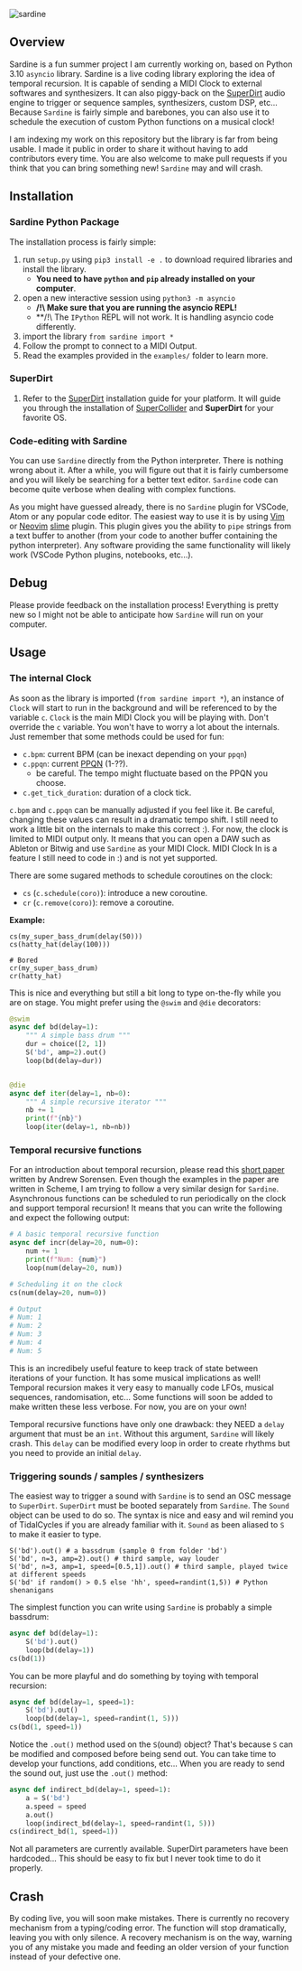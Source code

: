 ![sardine](pictures/sardine.png)

## Overview

Sardine is a fun summer project I am currently working on, based on Python 3.10 `asyncio` library. Sardine is a live coding library exploring the idea of temporal recursion. It is capable of sending a MIDI Clock to external softwares and synthesizers. It can also piggy-back on the [SuperDirt](https://github.com/musikinformatik/SuperDirt) audio engine to trigger or sequence samples, synthesizers, custom DSP, etc... Because `Sardine` is fairly simple and barebones, you can also use it to schedule the execution of custom Python functions on a musical clock!

I am indexing my work on this repository but the library is far from being usable. I made it public in order to share it without having to add contributors every time. You are also welcome to make pull requests if you think that you can bring something new! `Sardine` may and will crash.

## Installation

### Sardine Python Package

The installation process is fairly simple:

1) run `setup.py` using `pip3 install -e .` to download required libraries and install the library.
   - **You need to have `python` and `pip` already installed on your computer**.
2) open a new interactive session using `python3 -m asyncio`
   - **/!\\ Make sure that you are running the asyncio REPL!**
   - **/!\\ The `IPython` REPL will not work. It is handling asyncio code differently.
3) import the library `from sardine import *`
4) Follow the prompt to connect to a MIDI Output.
5) Read the examples provided in the `examples/` folder to learn more.

### SuperDirt

1) Refer to the [SuperDirt](https://github.com/musikinformatik/SuperDirt) installation guide for your platform. It will guide you through the installation of [SuperCollider](https://supercollider.github.io/) and **SuperDirt** for your favorite OS.

### Code-editing with Sardine

You can use `Sardine` directly from the Python interpreter. There is nothing wrong about it. After a while, you will figure out that it is fairly cumbersome and you will likely be searching for a better text editor. `Sardine` code can become quite verbose when dealing with complex functions.

As you might have guessed already, there is no `Sardine` plugin for VSCode, Atom or any popular code editor. The easiest way to use it is by using [Vim](https://github.com/vim/vim) or [Neovim](https://github.com/neovim/neovim) [slime](https://github.com/jpalardy/vim-slime) plugin. This plugin gives you the ability to `pipe` strings from a text buffer to another (from your code to another buffer containing the python interpreter). Any software providing the same functionality will likely work (VSCode Python plugins, notebooks, etc...).

## Debug

Please provide feedback on the installation process! Everything is pretty new so I might not be able to anticipate how `Sardine` will run on your computer.

## Usage

### The internal Clock

As soon as the library is imported (`from sardine import *`), an instance of `Clock` will start to run in the background and will be referenced to by the variable `c`. `Clock` is the main MIDI Clock you will be playing with. Don't override the `c` variable. You won't have to worry a lot about the internals. Just remember that some methods could be used for fun:
* `c.bpm`: current BPM (can be inexact depending on your `ppqn`)
* `c.ppqn`: current [PPQN](https://en.wikipedia.org/wiki/Pulses_per_quarter_note) (1-??).
  - be careful. The tempo might fluctuate based on the PPQN you choose.
* `c.get_tick_duration`: duration of a clock tick.

`c.bpm` and `c.ppqn` can be manually adjusted if you feel like it. Be careful, changing these values can result in a dramatic tempo shift. I still need to work a little bit on the internals to make this correct :). For now, the clock is limited to MIDI output only. It means that you can open a DAW such as Ableton or Bitwig and use `Sardine` as your MIDI Clock. MIDI Clock In is a feature I still need to code in :) and is not yet supported.

There are some sugared methods to schedule coroutines on the clock:
- `cs` (`c.schedule(coro)`): introduce a new coroutine.
- `cr` (`c.remove(coro)`): remove a coroutine.

**Example:**
```python3
cs(my_super_bass_drum(delay(50)))
cs(hatty_hat(delay(100)))

# Bored
cr(my_super_bass_drum)
cr(hatty_hat)
```

This is nice and everything but still a bit long to type on-the-fly while you are on stage. You might prefer using the `@swim` and `@die` decorators:
```python
@swim
async def bd(delay=1):
    """ A simple bass drum """
    dur = choice([2, 1])
    S('bd', amp=2).out()
    loop(bd(delay=dur))


@die
async def iter(delay=1, nb=0):
    """ A simple recursive iterator """
    nb += 1
    print(f"{nb}")
    loop(iter(delay=1, nb=nb))
```


### Temporal recursive functions

For an introduction about temporal recursion, please read this [short paper](http://extempore.moso.com.au/temporal_recursion.html) written by Andrew Sorensen. Even though the examples in the paper are written in Scheme, I am trying to follow a very similar design for `Sardine`. Asynchronous functions can be scheduled to run periodically on the clock and support temporal recursion! It means that you can write the following and expect the following output:

```python
# A basic temporal recursive function
async def incr(delay=20, num=0):
    num += 1
    print(f"Num: {num}")
    loop(num(delay=20, num))

# Scheduling it on the clock
cs(num(delay=20, num=0))

# Output
# Num: 1
# Num: 2
# Num: 3
# Num: 4
# Num: 5
```

This is an incredibely useful feature to keep track of state between iterations of your function. It has some musical implications as well! Temporal recursion makes it very easy to manually code LFOs, musical sequences, randomisation, etc... Some functions will soon be added to make written these less verbose. For now, you are on your own!

Temporal recursive functions have only one drawback: they NEED a `delay` argument that must be an `int`. Without this argument, `Sardine` will likely crash. This `delay` can be modified every loop in order to create rhythms but you need to provide an initial `delay`.

### Triggering sounds / samples / synthesizers

The easiest way to trigger a sound with `Sardine` is to send an OSC message to `SuperDirt`. `SuperDirt` must be booted separately from `Sardine`. The `Sound` object can be used to do so. The syntax is nice and easy and wil remind you of TidalCycles if you are already familiar with it. `Sound` as been aliased to `S` to make it easier to type.

```
S('bd').out() # a bassdrum (sample 0 from folder 'bd')
S('bd', n=3, amp=2).out() # third sample, way louder
S('bd', n=3, amp=1, speed=[0.5,1]).out() # third sample, played twice at different speeds
S('bd' if random() > 0.5 else 'hh', speed=randint(1,5)) # Python shenanigans
```

The simplest function you can write using `Sardine` is probably a simple bassdrum:

```python
async def bd(delay=1):
    S('bd').out()
    loop(bd(delay=1))
cs(bd(1))
```

You can be more playful and do something by toying with temporal recursion:


```python
async def bd(delay=1, speed=1):
    S('bd').out()
    loop(bd(delay=1, speed=randint(1, 5)))
cs(bd(1, speed=1))
```

Notice the `.out()` method used on the `S`(ound) object? That's because `S` can be modified and composed before being send out. You can take time to develop your functions, add conditions, etc... When you are ready to send the sound out, just use the `.out()` method:


```python
async def indirect_bd(delay=1, speed=1):
    a = S('bd')
    a.speed = speed
    a.out()
    loop(indirect_bd(delay=1, speed=randint(1, 5)))
cs(indirect_bd(1, speed=1))
```

Not all parameters are currently available. SuperDirt parameters have been hardcoded... This should be easy to fix but I never took time to do it properly.

## Crash

By coding live, you will soon make mistakes. There is currently no recovery mechanism from a typing/coding error. The function will stop dramatically, leaving you with only silence. A recovery mechanism is on the way, warning you of any mistake you made and feeding an older version of your function instead of your defective one.


